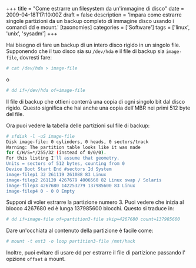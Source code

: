 +++
title = "Come estrarre un filesystem da un'immagine di disco"
date = 2009-04-18T17:10:00Z
draft = false
description = 'Impara come estrarre singole partizioni da un backup completo di immagine disco usando i comandi dd e mount.'
[taxonomies]
categories = ['Software']
tags = ['linux', 'unix', 'sysadm']
+++

Hai bisogno di fare un backup di un intero disco rigido in un singolo file.
Supponendo che il tuo disco sia su `/dev/hda` e il file di backup sia
`image-file`, dovresti fare:

```bash
# cat /dev/hda > image-file
```

o

```bash
# dd if=/dev/hda of=image-file
```

Il file di backup che ottieni conterrà una copia di ogni singolo bit dal disco
rigido. Questo significa che hai anche una copia dell'MBR nei primi 512 byte del
file.

Ora puoi vedere la tabella delle partizioni sul file di backup:

```bash
# sfdisk -l -uS image-file
Disk image-file: 0 cylinders, 0 heads, 0 sectors/track
Warning: The partition table looks like it was made
for C/H/S=*/255/32 (instead of 0/0/0).
For this listing I'll assume that geometry.
Units = sectors of 512 bytes, counting from 0
Device Boot Start End #sectors Id System
image-filep1 32 261119 261088 83 Linux
image-filep2 261120 4267679 4006560 82 Linux swap / Solaris
image-filep3 4267680 142253279 137985600 83 Linux
image-filep4 0 - 0 0 Empty
```

Supponi di voler estrarre la partizione numero 3. Puoi vedere che inizia al
blocco 4267680 ed è lunga 137985600 blocchi. Questo si traduce in:

```bash
# dd if=image-file of=partition3-file skip=4267680 count=137985600
```

Dare un'occhiata al contenuto della partizione è facile come:

```bash
# mount -t ext3 -o loop partition3-file /mnt/hack
```

Inoltre, puoi evitare di usare dd per estrarre il file di partizione passando l'
opzione `offset` a mount.
